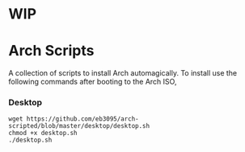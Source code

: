 # WIP

# Arch Scripts
A collection of scripts to install Arch automagically. To install use the following commands after booting to the Arch ISO,

### Desktop
```
wget https://github.com/eb3095/arch-scripted/blob/master/desktop/desktop.sh
chmod +x desktop.sh
./desktop.sh
```
